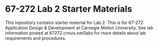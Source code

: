 67-272 Lab 2 Starter Materials
==============================================

This repository contains starter material for Lab 2.  This is for 67-272: Application Design & Development at Carnegie Mellon University. See lab information posted at 67272.cmuis.net/labs for more details about lab requirements and procedures.
